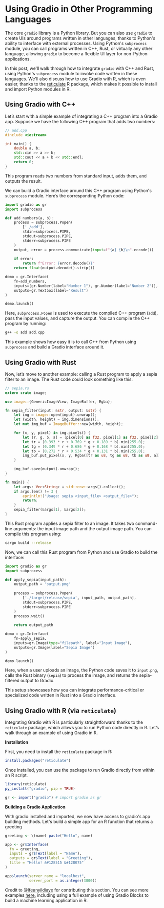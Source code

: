 # Using Gradio in Other Programming Languages

The core `gradio` library is a Python library. But you can also use `gradio` to create UIs around programs written in other languages, thanks to Python's ability to interface with external processes. Using Python's `subprocess` module, you can call programs written in C++, Rust, or virtually any other language, allowing `gradio` to become a flexible UI layer for non-Python applications.

In this post, we'll walk through how to integrate `gradio` with C++ and Rust, using Python's `subprocess` module to invoke code written in these languages. We'll also discuss how to use Gradio with R, which is even easier, thanks to the [reticulate](https://rstudio.github.io/reticulate/) R package, which makes it possible to install and import Python modules in R.

## Using Gradio with C++

Let’s start with a simple example of integrating a C++ program into a Gradio app. Suppose we have the following C++ program that adds two numbers:

```cpp
// add.cpp
#include <iostream>

int main() {
    double a, b;
    std::cin >> a >> b;
    std::cout << a + b << std::endl;
    return 0;
}
```

This program reads two numbers from standard input, adds them, and outputs the result.

We can build a Gradio interface around this C++ program using Python's `subprocess` module. Here’s the corresponding Python code:

```python
import gradio as gr
import subprocess

def add_numbers(a, b):
    process = subprocess.Popen(
        ['./add'], 
        stdin=subprocess.PIPE, 
        stdout=subprocess.PIPE, 
        stderr=subprocess.PIPE
    )
    output, error = process.communicate(input=f"{a} {b}\n".encode())
    
    if error:
        return f"Error: {error.decode()}"
    return float(output.decode().strip())

demo = gr.Interface(
    fn=add_numbers, 
    inputs=[gr.Number(label="Number 1"), gr.Number(label="Number 2")], 
    outputs=gr.Textbox(label="Result")
)

demo.launch()
```

Here, `subprocess.Popen` is used to execute the compiled C++ program (`add`), pass the input values, and capture the output. You can compile the C++ program by running:

```bash
g++ -o add add.cpp
```

This example shows how easy it is to call C++ from Python using `subprocess` and build a Gradio interface around it.

## Using Gradio with Rust

Now, let’s move to another example: calling a Rust program to apply a sepia filter to an image. The Rust code could look something like this:

```rust
// sepia.rs
extern crate image;

use image::{GenericImageView, ImageBuffer, Rgba};

fn sepia_filter(input: &str, output: &str) {
    let img = image::open(input).unwrap();
    let (width, height) = img.dimensions();
    let mut img_buf = ImageBuffer::new(width, height);

    for (x, y, pixel) in img.pixels() {
        let (r, g, b, a) = (pixel[0] as f32, pixel[1] as f32, pixel[2] as f32, pixel[3]);
        let tr = (0.393 * r + 0.769 * g + 0.189 * b).min(255.0);
        let tg = (0.349 * r + 0.686 * g + 0.168 * b).min(255.0);
        let tb = (0.272 * r + 0.534 * g + 0.131 * b).min(255.0);
        img_buf.put_pixel(x, y, Rgba([tr as u8, tg as u8, tb as u8, a]));
    }

    img_buf.save(output).unwrap();
}

fn main() {
    let args: Vec<String> = std::env::args().collect();
    if args.len() != 3 {
        eprintln!("Usage: sepia <input_file> <output_file>");
        return;
    }
    sepia_filter(&args[1], &args[2]);
}
```

This Rust program applies a sepia filter to an image. It takes two command-line arguments: the input image path and the output image path. You can compile this program using:

```bash
cargo build --release
```

Now, we can call this Rust program from Python and use Gradio to build the interface:

```python
import gradio as gr
import subprocess

def apply_sepia(input_path):
    output_path = "output.png"
    
    process = subprocess.Popen(
        ['./target/release/sepia', input_path, output_path], 
        stdout=subprocess.PIPE, 
        stderr=subprocess.PIPE
    )
    process.wait()
    
    return output_path

demo = gr.Interface(
    fn=apply_sepia, 
    inputs=gr.Image(type="filepath", label="Input Image"), 
    outputs=gr.Image(label="Sepia Image")
)

demo.launch()
```

Here, when a user uploads an image, the Python code saves it to `input.png`, calls the Rust binary (`sepia`) to process the image, and returns the sepia-filtered output to Gradio.

This setup showcases how you can integrate performance-critical or specialized code written in Rust into a Gradio interface.

## Using Gradio with R (via `reticulate`)

Integrating Gradio with R is particularly straightforward thanks to the `reticulate` package, which allows you to run Python code directly in R. Let’s walk through an example of using Gradio in R. 

**Installation**

First, you need to install the `reticulate` package in R:

```r
install.packages("reticulate")
```


Once installed, you can use the package to run Gradio directly from within an R script.


```r
library(reticulate)
py_install("gradio", pip = TRUE)

gr <- import("gradio") # import gradio as gr
```

**Building a Gradio Application**

With gradio installed and imported, we now have access to gradio's app building methods. Let's build a simple app for an R function that returns a greeting

```r
greeting <- \(name) paste("Hello", name)

app <- gr$Interface(
  fn = greeting,
  inputs = gr$Text(label = "Name"),
  outputs = gr$Text(label = "Greeting"),
  title = "Hello! &#128515 &#128075"
)

app$launch(server_name = "localhost", 
           server_port = as.integer(3000))
```

Credit to [@IfeanyiIdiaye](https://github.com/Ifeanyi55) for contributing this section. You can see more examples [here](https://github.com/Ifeanyi55/Gradio-in-R/tree/main/Code), including using a full example of using Gradio Blocks to build a machine learning application in R.
